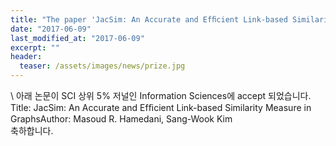 ```yaml
---
title: "The paper 'JacSim: An Accurate and Efﬁcient Link-based Similarity Measure in Graphs' has been accepted in Information Science"
date: "2017-06-09"
last_modified_at: "2017-06-09"
excerpt: ""
header:
  teaser: /assets/images/news/prize.jpg
---
```

\\
아래 논문이 SCI 상위 5% 저널인 Information Sciences에 accept 되었습니다.<br>Title: JacSim: An Accurate and Efﬁcient Link-based Similarity Measure in GraphsAuthor: Masoud R. Hamedani, Sang-Wook Kim<br>축하합니다.